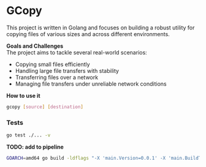 # GCopy

This project is written in Golang and focuses on building a robust utility for copying files of various sizes and across different environments.

**Goals and Challenges**  
The project aims to tackle several real-world scenarios:
- Copying small files efficiently
- Handling large file transfers with stability
- Transferring files over a network
- Managing file transfers under unreliable network conditions


**How to use it**
```sh
gcopy [source] [destination]
```


### Tests
```sh
go test ./... -v
```


**TODO: add to pipeline**
```sh
GOARCH=amd64 go build -ldflags "-X 'main.Version=0.0.1' -X 'main.BuildTime=$(date)' -X 'main.Description=Copy files around'" -o build/gcopy ./cmd/gcopy/

```